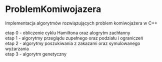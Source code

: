# ProblemKomiwojazera
Implementacja algorytmów rozwiązujących problem komiwojażera w C++

etap 0 - obliczenie cyklu Hamiltona oraz alogrytm zachłanny\
etap 1 - algorytmy przeglądu zupełnego oraz podziału i ograniczeń\
etap 2 - algorytmy poszukiwania z zakazami oraz symulowanego wyżarzania\
etap 3 - algorytm genetyczny

